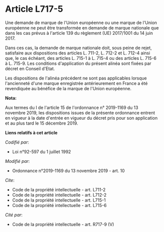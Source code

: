 # Article L717-5

Une demande de marque de l'Union européenne ou une marque de l'Union européenne ne peut être transformée en demande de marque
nationale que dans les cas prévus à l'article 139 du règlement (UE) 2017/1001 du 14 juin 2017. 

Dans ces cas, la demande de marque nationale doit, sous peine de rejet, satisfaire aux dispositions des articles L. 711-2, L.
712-2 et L. 712-4 ainsi que, le cas échéant, des articles L. 715-1 à L. 715-4 ou des articles L. 715-6 à L. 715-9. Les
conditions d'application du présent alinéa sont fixées par décret en Conseil d'Etat. 

Les dispositions de l'alinéa précédent ne sont pas applicables lorsque l'ancienneté d'une marque enregistrée antérieurement
en France a été revendiquée au bénéfice de la marque de l'Union européenne.

**Nota:**

Aux termes du I de l'article 15 de l'ordonnance n° 2019-1169 du 13 novembre 2019, les dispositions issues de la présente
ordonnance entrent en vigueur à la date d'entrée en vigueur du décret pris pour son application et au plus tard le 15
décembre 2019.

**Liens relatifs à cet article**

_Codifié par_:

  - Loi n°92-597 du 1 juillet 1992

_Modifié par_:

  - Ordonnance n°2019-1169 du 13 novembre 2019 - art. 10

_Cite_:

  - Code de la propriété intellectuelle - art. L711-2
  - Code de la propriété intellectuelle - art. L712-2
  - Code de la propriété intellectuelle - art. L715-1
  - Code de la propriété intellectuelle - art. L715-6

_Cité par_:

  - Code de la propriété intellectuelle - art. R717-9 (V)
